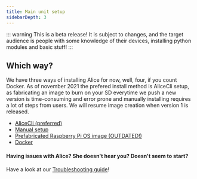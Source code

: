 ```yaml
---
title: Main unit setup
sidebarDepth: 3
---
```


::: warning
This is a beta release! It is subject to changes, and the target audience is people with some knowledge of their devices, installing python modules and basic stuff!
:::

## Which way?

We have three ways of installing Alice for now, well, four, if you count Docker. As of november 2021 the prefered install method is AliceCli setup, as fabricating an image to burn on your SD everytime we push a new version is time-consuming and error prone and manually installing requires a lot of steps from users. We will resume image creation when version 1 is released.

- [AliceCli (preferred)](alice-cli)
- [Manual setup](manual-install)
- [Prefabricated Raspberry Pi OS image (OUTDATED!)](image-install)
- [Docker](docker)

#### Having issues with Alice? She doesn't hear you? Doesn't seem to start?
Have a look at our [Troubleshooting guide](troubleshooting)!
